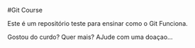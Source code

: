 #Git Course

Este é um repositório teste para ensinar como o Git Funciona.

Gostou do curdo? Quer mais? AJude com uma doaçao...
